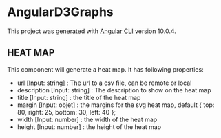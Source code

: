 # AngularD3Graphs

This project was generated with [Angular CLI](https://github.com/angular/angular-cli) version 10.0.4.

## HEAT MAP <lib-heat-map>
This component will generate a heat map. It has following properties:
* url [Input: string] : The url to a csv file, can be remote or local
* description [Input: string] : The description to show on the heat map
* title [Input: string] : the title of the heat map
* margin [Input: objet] : the margins for the svg heat map, default { top: 80, right: 25, bottom: 30, left: 40 };
* width [Input: number] : the width of the heat map
* height [Input: number] : the height of the heat map
